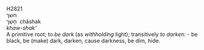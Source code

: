 <body>
  <p>H2821<br>  חשׁך  <br> חָשַׁך  ‎  châshak  <br><i>khaw-shak‘ </i><br>A primitive root; to <i>be</i> <i>dark</i> (as <i>withholding</i> light); transitively <i>to</i> <i>darken: - </i>be black, be (make) dark, darken, cause darkness, be dim, hide.<br></p>
 </body>